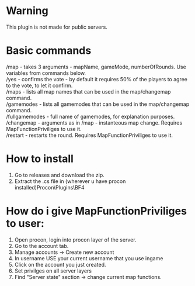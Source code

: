 # Warning
This plugin is not made for public servers.

# Basic commands
/map - takes 3 arguments - mapName, gameMode, numberOfRounds. Use variables from commands below. </br>
/yes - confirms the vote - by default it requires 50% of the players to agree to the vote, to let it confirm. </br>
/maps - lists all map names that can be used in the map/changemap command.  </br>
/gamemodes - lists all gamemodes that can be used in the map/changemap command.  </br>
/fullgamemodes - full name of gamemodes, for explanation purposes.  </br>
/changemap - arguments as in /map - instanteous map change. Requires MapFunctionPriviliges to use it.  </br>
/restart - restarts the round. Requires MapFunctionPriviliges to use it.  </br>

# How to install 
1. Go to releases and download the zip.
2. Extract the .cs file in (wherever u have procon installed)Procon\Plugins\BF4

# How do i give MapFunctionPriviliges to user:
1. Open procon, login into procon layer of the server.
2. Go to the account tab.
3. Manage accounts -> Create new account
4. In username USE your current username that you use ingame
5. Click on the account you just created.
6. Set privilges on all server layers
7. Find "Server state" section -> change current map functions.

